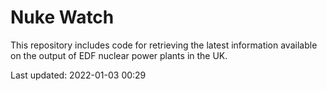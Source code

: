 # Nuke Watch

This repository includes code for retrieving the latest information available on the output of EDF nuclear power plants in the UK.

Last updated: 2022-01-03 00:29